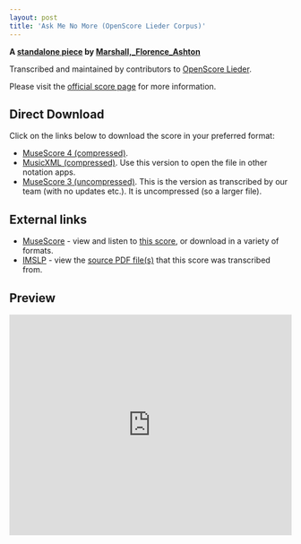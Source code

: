 ```yaml
---
layout: post
title: 'Ask Me No More (OpenScore Lieder Corpus)'
---
```


__A [standalone piece](https://fourscoreandmore.org/openscore/lieder/Marshall,_Florence_Ashton/_/) by [Marshall,_Florence_Ashton](https://fourscoreandmore.org/openscore/lieder/Marshall,_Florence_Ashton)__

Transcribed and maintained by contributors to [OpenScore Lieder].

Please visit the [official score page] for more information.

[official score page]: https://musescore.com/openscore-lieder-corpus/scores/6650249
[OpenScore Lieder]: https://musescore.com/openscore-lieder-corpus

## Direct Download

Click on the links below to download the score in your preferred format:
- [MuseScore 4 (compressed)](https://github.com/openscore/lieder/blob/main/scores/Marshall,_Florence_Ashton/_/Ask_Me_No_More/lc6650249.mscz?raw=true).
- [MusicXML (compressed)](https://github.com/openscore/lieder/blob/main/scores/Marshall,_Florence_Ashton/_/Ask_Me_No_More/lc6650249.mxl?raw=true). Use this version to open the file in other notation apps.
- [MuseScore 3 (uncompressed)](https://github.com/openscore/lieder/blob/main/scores/Marshall,_Florence_Ashton/_/Ask_Me_No_More/lc6650249.mscx?raw=true). This is the version as transcribed by our team (with no updates etc.). It is uncompressed (so a larger file).

## External links

- [MuseScore] - view and listen to [this score][MuseScore], or download in a variety of formats.
- [IMSLP] - view the [source PDF file(s)][IMSLP] that this score was transcribed from.

[MuseScore]: https://musescore.com/score/6650249
[IMSLP]: https://imslp.org/wiki/Special:ReverseLookup/184203

## Preview

<iframe width="100%" height="394" src="https://musescore.com/openscore-lieder-corpus/scores/6650249/embed" frameborder="0" allowfullscreen allow="autoplay; fullscreen"></iframe>
